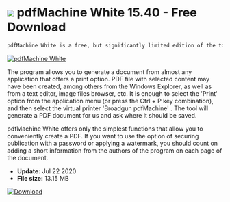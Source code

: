 # ![](https://cdn.softexe.net/static/icon/4/pdfmachine-white-9012.png) pdfMachine White 15.40 - Free Download

```sh
pdfMachine White is a free, but significantly limited edition of the tool for creating PDF documents, which was made available in the form of a virtual printer.
```
[![pdfMachine White](https://gallery.dpcdn.pl/imgc/Tools/75886/g_-_420x350_1.5_-_x20170523113650_0.jpg)](https://softexe.net/win/system/pdf/pdfmachine-white:aRpb.html)

The program allows you to generate a document from almost any application that offers a print option. PDF file with selected content may have been created, among others from the Windows Explorer, as well as from a text editor, image files browser, etc. It is enough to select the 'Print' option from the application menu (or press the Ctrl + P key combination), and then select the virtual printer 'Broadgun pdfMachine' . The tool will generate a PDF document for us and ask where it should be saved.
 
 pdfMachine White offers only the simplest functions that allow you to conveniently create a PDF. If you want to use the option of securing publication with a password or applying a watermark, you should count on adding a short information from the authors of the program on each page of the document.


- **Update:** Jul 22 2020
- **File size:** 13.15 MB

[![Download](https://cdn.softexe.net/static/img/download.png)](https://softexe.net/win/system/pdf/pdfmachine-white:aRpb.html)

